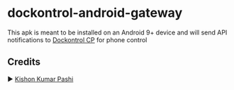 # dockontrol-android-gateway

This apk is meant to be installed on an Android 9+ device and will send API notifications to [Dockontrol CP](https://github.com/michnovka/dockontrol) for phone control


## Credits

▶︎ [Kishon Kumar Pashi](https://github.com/kish0n-eng)
